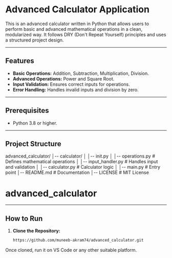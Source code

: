 # Advanced Calculator Application

This is an advanced calculator written in Python that allows users to perform basic and advanced mathematical operations in a clean, modularized way. It follows DRY (Don't Repeat Yourself) principles and uses a structured project design.

---

## Features

- **Basic Operations:** Addition, Subtraction, Multiplication, Division.
- **Advanced Operations:** Power and Square Root.
- **Input Validation:** Ensures correct inputs for operations.
- **Error Handling:** Handles invalid inputs and division by zero.

---

## Prerequisites

- Python 3.8 or higher.

---

## Project Structure
advanced_calculator/ │-- calculator/ │ │-- init.py │ │-- operations.py # Defines mathematical operations │ │-- input_handler.py # Handles input and validation │ │-- calculator.py # Calculator logic │ │-- main.py # Entry point │-- README.md # Documentation │-- LICENSE # MIT License


# advanced_calculator

---

## How to Run

1. **Clone the Repository:**

   ```bash
   https://github.com/muneeb-akram74/advanced_calculator.git

Once cloned, run it on VS Code or any other suitable platform.
